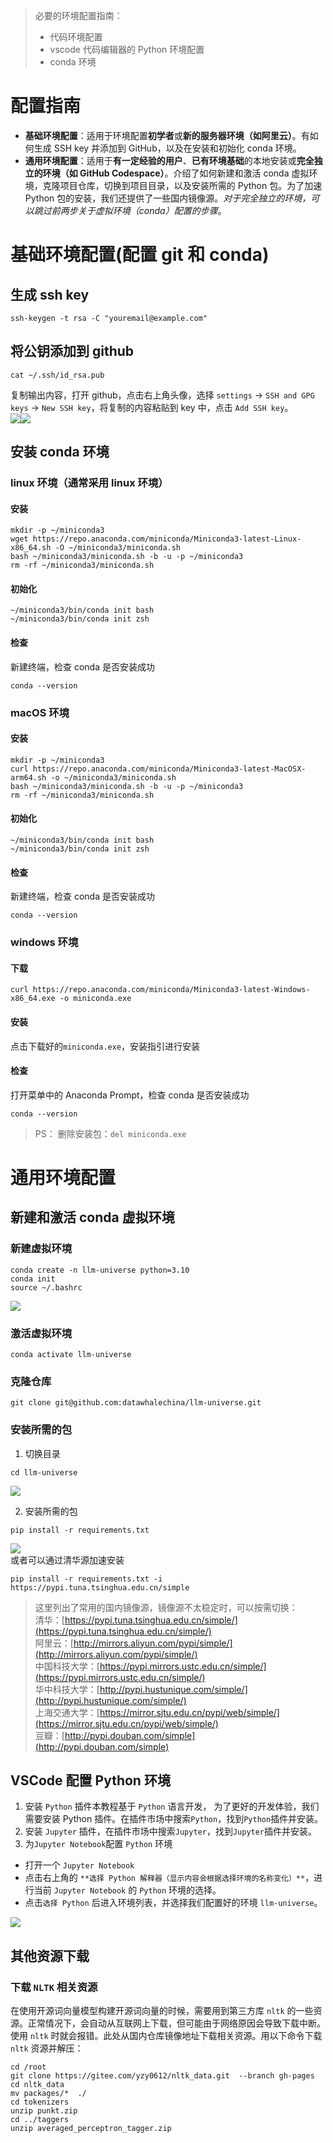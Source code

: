> 必要的环境配置指南：
>
> + 代码环境配置
> + vscode 代码编辑器的 Python 环境配置
> + conda 环境
>

#  配置指南
+ **基础环境配置**：适用于环境配置**初学者**或**新的服务器环境（如阿里云）**。有如何生成 SSH key 并添加到 GitHub，以及在安装和初始化 conda 环境。
+ **通用环境配置**：适用于**有一定经验的用户**、**已有环境基础**的本地安装或**完全独立的环境（如 GitHub Codespace）**。介绍了如何新建和激活 conda 虚拟环境，克隆项目仓库，切换到项目目录，以及安装所需的 Python 包。为了加速 Python 包的安装，我们还提供了一些国内镜像源。_对于完全独立的环境，可以跳过前两步关于虚拟环境（conda）配置的步骤_。

# 基础环境配置(配置 git 和 conda)
## 生成 ssh key
```shell
ssh-keygen -t rsa -C "youremail@example.com"
```

## 将公钥添加到 github
```shell
cat ~/.ssh/id_rsa.pub
```

复制输出内容，打开 github，点击右上角头像，选择 `settings` -> `SSH and GPG keys` -> `New SSH key`，将复制的内容粘贴到 key 中，点击 `Add SSH key`。  
![](../figures/C1-1-github_ssh.png)![](https://cdn.nlark.com/yuque/0/2025/png/2639475/1736477215752-51bea01f-b971-4fef-918a-e415f8bf210e.png)

## 安装 conda 环境
### linux 环境（通常采用 linux 环境）
#### 安装
```shell
mkdir -p ~/miniconda3
wget https://repo.anaconda.com/miniconda/Miniconda3-latest-Linux-x86_64.sh -O ~/miniconda3/miniconda.sh
bash ~/miniconda3/miniconda.sh -b -u -p ~/miniconda3
rm -rf ~/miniconda3/miniconda.sh
```

#### 初始化
```shell
~/miniconda3/bin/conda init bash
~/miniconda3/bin/conda init zsh
```

#### 检查 
新建终端，检查 conda 是否安装成功 

```shell
conda --version
```

### macOS 环境
#### 安装
```shell
mkdir -p ~/miniconda3
curl https://repo.anaconda.com/miniconda/Miniconda3-latest-MacOSX-arm64.sh -o ~/miniconda3/miniconda.sh
bash ~/miniconda3/miniconda.sh -b -u -p ~/miniconda3
rm -rf ~/miniconda3/miniconda.sh
```

#### 初始化
```shell
~/miniconda3/bin/conda init bash
~/miniconda3/bin/conda init zsh
```

#### 检查 
新建终端，检查 conda 是否安装成功 

```shell
conda --version
```

### windows 环境
#### 下载
```shell
curl https://repo.anaconda.com/miniconda/Miniconda3-latest-Windows-x86_64.exe -o miniconda.exe
```

#### 安装
点击下载好的`miniconda.exe`，安装指引进行安装

#### 检查 
打开菜单中的 Anaconda Prompt，检查 conda 是否安装成功 

```shell
conda --version
```

> PS： 删除安装包：`del miniconda.exe`
>

# 通用环境配置
## 新建和激活 conda 虚拟环境
### 新建虚拟环境
```shell
conda create -n llm-universe python=3.10
conda init
source ~/.bashrc
```

![](https://cdn.nlark.com/yuque/0/2024/png/2639475/1735539273836-7c40322e-6e9d-40dc-a011-95a3a84516dd.png)

### 激活虚拟环境
```shell
conda activate llm-universe
```

### 克隆仓库
```shell
git clone git@github.com:datawhalechina/llm-universe.git
```

### 安装所需的包
1. 切换目录

```shell
cd llm-universe
```

![](https://cdn.nlark.com/yuque/0/2024/png/2639475/1735539214541-72c35219-2032-41dd-b683-b961ea47eff7.png)

2. 安装所需的包

```shell
pip install -r requirements.txt
```

![](https://cdn.nlark.com/yuque/0/2024/png/2639475/1735539198379-6bf06f85-86d3-416e-8bd1-9304131470ad.png)  
或者可以通过清华源加速安装

```shell
pip install -r requirements.txt -i https://pypi.tuna.tsinghua.edu.cn/simple
```

> 这里列出了常用的国内镜像源，镜像源不太稳定时，可以按需切换：  
清华：[https://pypi.tuna.tsinghua.edu.cn/simple/](https://pypi.tuna.tsinghua.edu.cn/simple/)  
阿里云：[http://mirrors.aliyun.com/pypi/simple/](http://mirrors.aliyun.com/pypi/simple/)  
中国科技大学：[https://pypi.mirrors.ustc.edu.cn/simple/](https://pypi.mirrors.ustc.edu.cn/simple/)  
华中科技大学：[http://pypi.hustunique.com/simple/](http://pypi.hustunique.com/simple/)  
上海交通大学：[https://mirror.sjtu.edu.cn/pypi/web/simple/](https://mirror.sjtu.edu.cn/pypi/web/simple/)  
豆瓣：[http://pypi.douban.com/simple](http://pypi.douban.com/simple)
>

## VSCode 配置 Python 环境
1. 安装 `Python` 插件本教程基于 `Python` 语言开发， 为了更好的开发体验，我们需要安装 Python 插件。在插件市场中搜索`Python`，找到`Python`插件并安装。
2. 安装 `Jupyter` 插件，在插件市场中搜索`Jupyter`，找到`Jupyter`插件并安装。
3. 为`Jupyter Notebook`配置 `Python` 环境
+ 打开一个 `Jupyter Notebook`
+ 点击右上角的 `**选择 Python 解释器（显示内容会根据选择环境的名称变化）**`，进行当前 `Jupyter Notebook` 的 `Python` 环境的选择。
+ 点击`选择 Python` 后进入环境列表，并选择我们配置好的环境 `llm-universe`。

![](https://cdn.nlark.com/yuque/0/2024/png/2639475/1735539395179-0a763d2c-dfd1-4275-853d-a3b6542fbabb.png)

##  其他资源下载
### 下载 `NLTK` 相关资源
在使用开源词向量模型构建开源词向量的时候，需要用到第三方库 `nltk` 的一些资源。正常情况下，会自动从互联网上下载，但可能由于网络原因会导致下载中断。使用 `nltk` 时就会报错。此处从国内仓库镜像地址下载相关资源。用以下命令下载 `nltk` 资源并解压：

```shell
cd /root
git clone https://gitee.com/yzy0612/nltk_data.git  --branch gh-pages
cd nltk_data
mv packages/*  ./
cd tokenizers
unzip punkt.zip
cd ../taggers
unzip averaged_perceptron_tagger.zip
```

